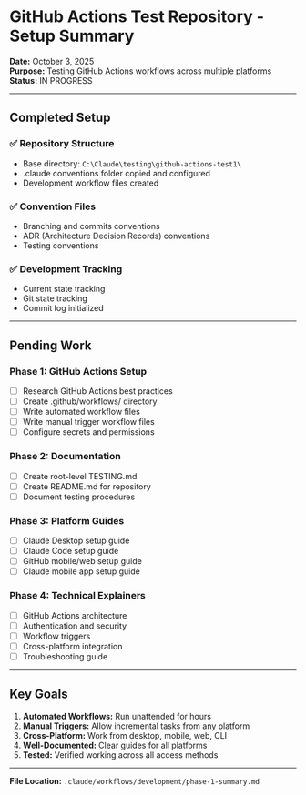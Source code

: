 # GitHub Actions Test Repository - Setup Summary

**Date:** October 3, 2025  
**Purpose:** Testing GitHub Actions workflows across multiple platforms  
**Status:** IN PROGRESS

---

## Completed Setup

### ✅ Repository Structure
- Base directory: `C:\Claude\testing\github-actions-test1\`
- .claude conventions folder copied and configured
- Development workflow files created

### ✅ Convention Files
- Branching and commits conventions
- ADR (Architecture Decision Records) conventions
- Testing conventions

### ✅ Development Tracking
- Current state tracking
- Git state tracking
- Commit log initialized

---

## Pending Work

### Phase 1: GitHub Actions Setup
- [ ] Research GitHub Actions best practices
- [ ] Create .github/workflows/ directory
- [ ] Write automated workflow files
- [ ] Write manual trigger workflow files
- [ ] Configure secrets and permissions

### Phase 2: Documentation
- [ ] Create root-level TESTING.md
- [ ] Create README.md for repository
- [ ] Document testing procedures

### Phase 3: Platform Guides
- [ ] Claude Desktop setup guide
- [ ] Claude Code setup guide
- [ ] GitHub mobile/web setup guide
- [ ] Claude mobile app setup guide

### Phase 4: Technical Explainers
- [ ] GitHub Actions architecture
- [ ] Authentication and security
- [ ] Workflow triggers
- [ ] Cross-platform integration
- [ ] Troubleshooting guide

---

## Key Goals

1. **Automated Workflows:** Run unattended for hours
2. **Manual Triggers:** Allow incremental tasks from any platform
3. **Cross-Platform:** Work from desktop, mobile, web, CLI
4. **Well-Documented:** Clear guides for all platforms
5. **Tested:** Verified working across all access methods

---

**File Location:** `.claude/workflows/development/phase-1-summary.md`
